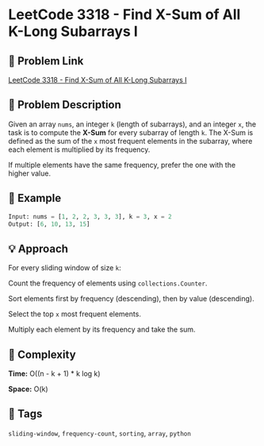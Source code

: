 # LeetCode 3318 - Find X-Sum of All K-Long Subarrays I

## 🔗 Problem Link
[LeetCode 3318 - Find X-Sum of All K-Long Subarrays I](https://leetcode.com/problems/find-x-sum-of-all-k-long-subarrays-i/)

## 🧠 Problem Description

Given an array `nums`, an integer `k` (length of subarrays), and an integer `x`, the task is to compute the **X-Sum** for every subarray of length `k`. The X-Sum is defined as the sum of the `x` most frequent elements in the subarray, where each element is multiplied by its frequency.

If multiple elements have the same frequency, prefer the one with the higher value.

## 🧪 Example

```python
Input: nums = [1, 2, 2, 3, 3, 3], k = 3, x = 2
Output: [6, 10, 13, 15]
```

## 💡 Approach
For every sliding window of size `k`:

Count the frequency of elements using `collections.Counter`.

Sort elements first by frequency (descending), then by value (descending).

Select the top `x` most frequent elements.

Multiply each element by its frequency and take the sum.

## 🧮 Complexity
**Time:** O((n - k + 1) * k log k)

**Space:** O(k)

## 📌 Tags
`sliding-window`, `frequency-count`, `sorting`, `array`, `python`